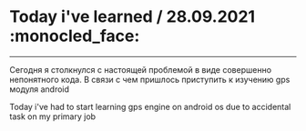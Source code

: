 # Today i've learned  / 28.09.2021 :monocled_face:
____


Сегодня я столкнулся с настоящей проблемой в виде совершенно непонятного кода. В связи с чем пришлось приступить к изучению gps модуля android 

Today i've had to start learning gps engine on android os due to accidental task on my primary job
